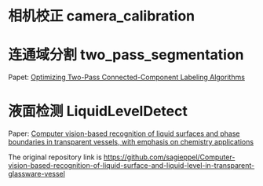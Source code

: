 # 相机校正 camera_calibration

# 连通域分割 two_pass_segmentation

Papet: [Optimizing Two-Pass Connected-Component Labeling Algorithms](https://digital.library.unt.edu/ark:/67531/metadc886314/m2/1/high_res_d/887435.pdf)

# 液面检测 LiquidLevelDetect

Paper: [Computer vision-based recognition of liquid surfaces and phase boundaries in transparent vessels, with emphasis on chemistry applications](https://arxiv.org/pdf/1404.7174.pdf)

The original repository link is https://github.com/sagieppel/Computer-vision-based-recognition-of-liquid-surface-and-liquid-level-in-transparent-glassware-vessel

